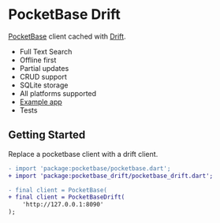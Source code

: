 # PocketBase Drift

[PocketBase](https://pub.dev/packages/pocketbase) client cached with [Drift](https://pub.dev/packages/drift).

- Full Text Search
- Offline first
- Partial updates
- CRUD support
- SQLite storage
- All platforms supported
- [Example app](/example/)
- Tests

## Getting Started

Replace a pocketbase client with a drift client.

```diff
- import 'package:pocketbase/pocketbase.dart';
+ import 'package:pocketbase_drift/pocketbase_drift.dart';

- final client = PocketBase(
+ final client = PocketBaseDrift(
    'http://127.0.0.1:8090'
);
```
